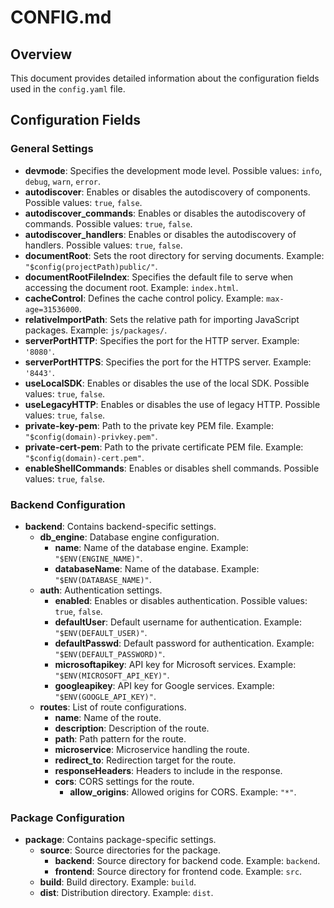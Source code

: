 # CONFIG.md

## Overview
This document provides detailed information about the configuration fields used in the `config.yaml` file.

## Configuration Fields

### General Settings
- **devmode**: Specifies the development mode level. Possible values: `info`, `debug`, `warn`, `error`.
- **autodiscover**: Enables or disables the autodiscovery of components. Possible values: `true`, `false`.
- **autodiscover_commands**: Enables or disables the autodiscovery of commands. Possible values: `true`, `false`.
- **autodiscover_handlers**: Enables or disables the autodiscovery of handlers. Possible values: `true`, `false`.
- **documentRoot**: Sets the root directory for serving documents. Example: `"$config(projectPath)public/"`.
- **documentRootFileIndex**: Specifies the default file to serve when accessing the document root. Example: `index.html`.
- **cacheControl**: Defines the cache control policy. Example: `max-age=31536000`.
- **relativeImportPath**: Sets the relative path for importing JavaScript packages. Example: `js/packages/`.
- **serverPortHTTP**: Specifies the port for the HTTP server. Example: `'8080'`.
- **serverPortHTTPS**: Specifies the port for the HTTPS server. Example: `'8443'`.
- **useLocalSDK**: Enables or disables the use of the local SDK. Possible values: `true`, `false`.
- **useLegacyHTTP**: Enables or disables the use of legacy HTTP. Possible values: `true`, `false`.
- **private-key-pem**: Path to the private key PEM file. Example: `"$config(domain)-privkey.pem"`.
- **private-cert-pem**: Path to the private certificate PEM file. Example: `"$config(domain)-cert.pem"`.
- **enableShellCommands**: Enables or disables shell commands. Possible values: `true`, `false`.

### Backend Configuration
- **backend**: Contains backend-specific settings.
  - **db_engine**: Database engine configuration.
    - **name**: Name of the database engine. Example: `"$ENV(ENGINE_NAME)"`.
    - **databaseName**: Name of the database. Example: `"$ENV(DATABASE_NAME)"`.
  - **auth**: Authentication settings.
    - **enabled**: Enables or disables authentication. Possible values: `true`, `false`.
    - **defaultUser**: Default username for authentication. Example: `"$ENV(DEFAULT_USER)"`.
    - **defaultPasswd**: Default password for authentication. Example: `"$ENV(DEFAULT_PASSWORD)"`.
    - **microsoftapikey**: API key for Microsoft services. Example: `"$ENV(MICROSOFT_API_KEY)"`.
    - **googleapikey**: API key for Google services. Example: `"$ENV(GOOGLE_API_KEY)"`.
  - **routes**: List of route configurations.
    - **name**: Name of the route.
    - **description**: Description of the route.
    - **path**: Path pattern for the route.
    - **microservice**: Microservice handling the route.
    - **redirect_to**: Redirection target for the route.
    - **responseHeaders**: Headers to include in the response.
    - **cors**: CORS settings for the route.
      - **allow_origins**: Allowed origins for CORS. Example: `"*"`.

### Package Configuration
- **package**: Contains package-specific settings.
  - **source**: Source directories for the package.
    - **backend**: Source directory for backend code. Example: `backend`.
    - **frontend**: Source directory for frontend code. Example: `src`.
  - **build**: Build directory. Example: `build`.
  - **dist**: Distribution directory. Example: `dist`.

